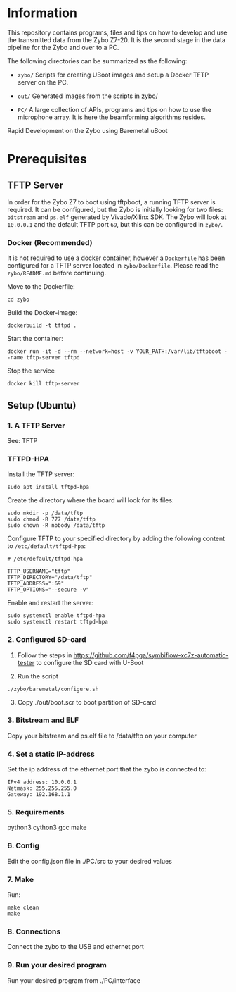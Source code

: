 # Information

This repository contains programs, files and tips on how to develop and use the transmitted data from the Zybo Z7-20. It is the second stage in the data pipeline for the Zybo and over to a PC.

The following directories can be summarized as the following:

* `zybo/` Scripts for creating UBoot images and setup a Docker TFTP server on the PC.

* `out/` Generated images from the scripts in zybo/

* `PC/` A large collection of APIs, programs and tips on how to use the microphone array. It is here the beamforming algorithms resides.

Rapid Development on the Zybo using Baremetal uBoot


# Prerequisites

## TFTP Server
In order for the Zybo Z7 to boot using tftpboot, a running TFTP server is required. It can be configured, but the Zybo is initially looking for two files: `bitstream` and `ps.elf` generated by Vivado/Xilinx SDK. The Zybo will look at `10.0.0.1` and the default TFTP port `69`, but this can be configured in `zybo/`.

### Docker (Recommended)
It is not required to use a docker container, however a `Dockerfile` has been configured for a TFTP server located in `zybo/Dockerfile`. Please read the `zybo/README.md` before continuing.

Move to the Dockerfile:
```
cd zybo
```

Build the Docker-image:
```
dockerbuild -t tftpd .
```

Start the container:
```
docker run -it -d --rm --network=host -v YOUR_PATH:/var/lib/tftpboot --name tftp-server tftpd
```

Stop the service
```
docker kill tftp-server
```

## Setup (Ubuntu)

### 1. A TFTP Server
See: TFTP

### TFTPD-HPA
Install the TFTP server:

```
sudo apt install tftpd-hpa
```

Create the directory where the board will look for its files:

```
sudo mkdir -p /data/tftp
sudo chmod -R 777 /data/tftp
sudo chown -R nobody /data/tftp
```

Configure TFTP to your specified directory by adding the following content to `/etc/default/tftpd-hpa`:
```
# /etc/default/tftpd-hpa

TFTP_USERNAME="tftp"
TFTP_DIRECTORY="/data/tftp"
TFTP_ADDRESS=":69"
TFTP_OPTIONS="--secure -v"
```

Enable and restart the server:

```
sudo systemctl enable tftpd-hpa
sudo systemctl restart tftpd-hpa
```

### 2. Configured SD-card
1. Follow the steps in https://github.com/f4pga/symbiflow-xc7z-automatic-tester to configure the SD card with U-Boot

2. Run the script
```
./zybo/baremetal/configure.sh
```
3. Copy ./out/boot.scr to boot partition of SD-card

### 3. Bitstream and ELF
Copy your bitstream and ps.elf file to /data/tftp on your computer

### 4. Set a static IP-address
Set the ip address of the ethernet port that the zybo is connected to:
```
IPv4 address: 10.0.0.1
Netmask: 255.255.255.0
Gateway: 192.168.1.1
```

### 5. Requirements
python3
cython3
gcc
make

### 6. Config
Edit the config.json file in ./PC/src to your desired values

### 7. Make
Run:
```
make clean
make
```

### 8. Connections
Connect the zybo to the USB and ethernet port

### 9. Run your desired program
Run your desired program from ./PC/interface